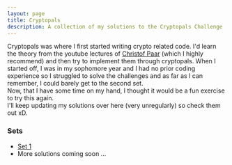 ```yaml
---
layout: page
title: Cryptopals
description: A collection of my solutions to the Cryptopals Challenge
---
```

Cryptopals was where I first started writing crypto related code. I'd learn the theory from the youtube lectures of [Christof Paar](https://www.youtube.com/channel/UC1usFRN4LCMcfIV7UjHNuQg) (which I highly recommend) and then try to implement them through cryptopals.
When I started off, I was in my sophomore year and I had no prior coding experience so I struggled to solve the challenges and as far as I can remember, I could barely get to the second set.  
Now, that I have some time on my hand, I thought it would be a fun exercise to try this again.  
I'll keep updating my solutions over here (very unregularly) so check them out xD.

### Sets
- [Set 1](Set_1/Set_1.md)
- More solutions coming soon ...
